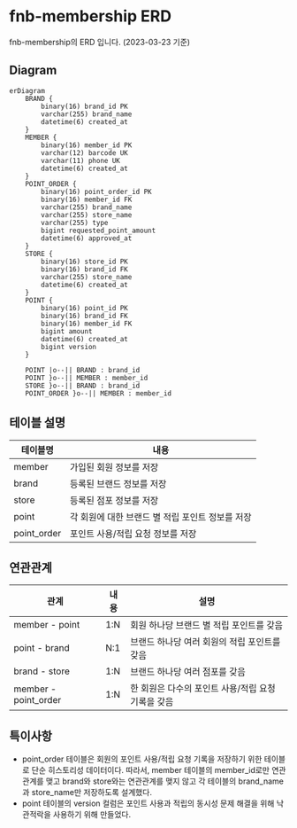 # fnb-membership ERD
fnb-membership의 ERD 입니다. (2023-03-23 기준)

## Diagram
```mermaid
erDiagram
    BRAND {
        binary(16) brand_id PK
        varchar(255) brand_name
        datetime(6) created_at
    }
    MEMBER {
        binary(16) member_id PK
        varchar(12) barcode UK
        varchar(11) phone UK
        datetime(6) created_at
    }
    POINT_ORDER {
        binary(16) point_order_id PK
        binary(16) member_id FK
        varchar(255) brand_name
        varchar(255) store_name
        varchar(255) type
        bigint requested_point_amount
        datetime(6) approved_at
    }
    STORE {
        binary(16) store_id PK
        binary(16) brand_id FK
        varchar(255) store_name
        datetime(6) created_at
    }
    POINT {
        binary(16) point_id PK
        binary(16) brand_id FK
        binary(16) member_id FK
        bigint amount
        datetime(6) created_at
        bigint version
    }

    POINT |o--|| BRAND : brand_id
    POINT }o--|| MEMBER : member_id
    STORE }o--|| BRAND : brand_id
    POINT_ORDER }o--|| MEMBER : member_id

```
## 테이블 설명

|테이블명|내용|
|--|--|
|member|가입된 회원 정보를 저장|
|brand|등록된 브랜드 정보를 저장|
|store|등록된 점포 정보를 저장|
|point|각 회원에 대한 브랜드 별 적립 포인트 정보를 저장|
|point_order|포인트 사용/적립 요청 정보를 저장|

## 연관관계

|관계|내용|설명|
|--|--|--|
|member - point|1:N|회원 하나당 브랜드 별 적립 포인트를 갖음|
|point - brand|N:1|브랜드 하나당 여러 회원의 적립 포인트를 갖음|
|brand - store|1:N|브랜드 하나당 여러 점포를 갖음|
|member - point_order|1:N|한 회원은 다수의 포인트 사용/적립 요청 기록을 갖음|

## 특이사항

* point_order 테이블은 회원의 포인트 사용/적립 요청 기록을 저장하기 위한 테이블로 단순 히스토리성 데이터이다. 따라서, member 테이블의 member_id로만 연관관계를 맺고 brand와 store와는 연관관계를 맺지 않고 각 테이블의 brand_name과 store_name만 저장하도록 설계했다.
* point 테이블의 version 컬럼은 포인트 사용과 적립의 동시성 문제 해결을 위해 낙관적락을 사용하기 위해 만들었다.
